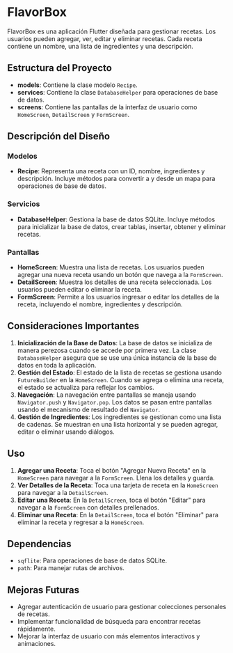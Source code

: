 # FlavorBox

FlavorBox es una aplicación Flutter diseñada para gestionar recetas. Los usuarios pueden agregar, ver, editar y eliminar recetas. Cada receta contiene un nombre, una lista de ingredientes y una descripción.

## Estructura del Proyecto

- **models**: Contiene la clase modelo `Recipe`.
- **services**: Contiene la clase `DatabaseHelper` para operaciones de base de datos.
- **screens**: Contiene las pantallas de la interfaz de usuario como `HomeScreen`, `DetailScreen` y `FormScreen`.

## Descripción del Diseño

### Modelos

- **Recipe**: Representa una receta con un ID, nombre, ingredientes y descripción. Incluye métodos para convertir a y desde un mapa para operaciones de base de datos.

### Servicios

- **DatabaseHelper**: Gestiona la base de datos SQLite. Incluye métodos para inicializar la base de datos, crear tablas, insertar, obtener y eliminar recetas.

### Pantallas

- **HomeScreen**: Muestra una lista de recetas. Los usuarios pueden agregar una nueva receta usando un botón que navega a la `FormScreen`.
- **DetailScreen**: Muestra los detalles de una receta seleccionada. Los usuarios pueden editar o eliminar la receta.
- **FormScreen**: Permite a los usuarios ingresar o editar los detalles de la receta, incluyendo el nombre, ingredientes y descripción.

## Consideraciones Importantes

1. **Inicialización de la Base de Datos**: La base de datos se inicializa de manera perezosa cuando se accede por primera vez. La clase `DatabaseHelper` asegura que se use una única instancia de la base de datos en toda la aplicación.
2. **Gestión del Estado**: El estado de la lista de recetas se gestiona usando `FutureBuilder` en la `HomeScreen`. Cuando se agrega o elimina una receta, el estado se actualiza para reflejar los cambios.
3. **Navegación**: La navegación entre pantallas se maneja usando `Navigator.push` y `Navigator.pop`. Los datos se pasan entre pantallas usando el mecanismo de resultado del `Navigator`.
4. **Gestión de Ingredientes**: Los ingredientes se gestionan como una lista de cadenas. Se muestran en una lista horizontal y se pueden agregar, editar o eliminar usando diálogos.

## Uso

1. **Agregar una Receta**: Toca el botón "Agregar Nueva Receta" en la `HomeScreen` para navegar a la `FormScreen`. Llena los detalles y guarda.
2. **Ver Detalles de la Receta**: Toca una tarjeta de receta en la `HomeScreen` para navegar a la `DetailScreen`.
3. **Editar una Receta**: En la `DetailScreen`, toca el botón "Editar" para navegar a la `FormScreen` con detalles prellenados.
4. **Eliminar una Receta**: En la `DetailScreen`, toca el botón "Eliminar" para eliminar la receta y regresar a la `HomeScreen`.

## Dependencias

- `sqflite`: Para operaciones de base de datos SQLite.
- `path`: Para manejar rutas de archivos.

## Mejoras Futuras

- Agregar autenticación de usuario para gestionar colecciones personales de recetas.
- Implementar funcionalidad de búsqueda para encontrar recetas rápidamente.
- Mejorar la interfaz de usuario con más elementos interactivos y animaciones.
